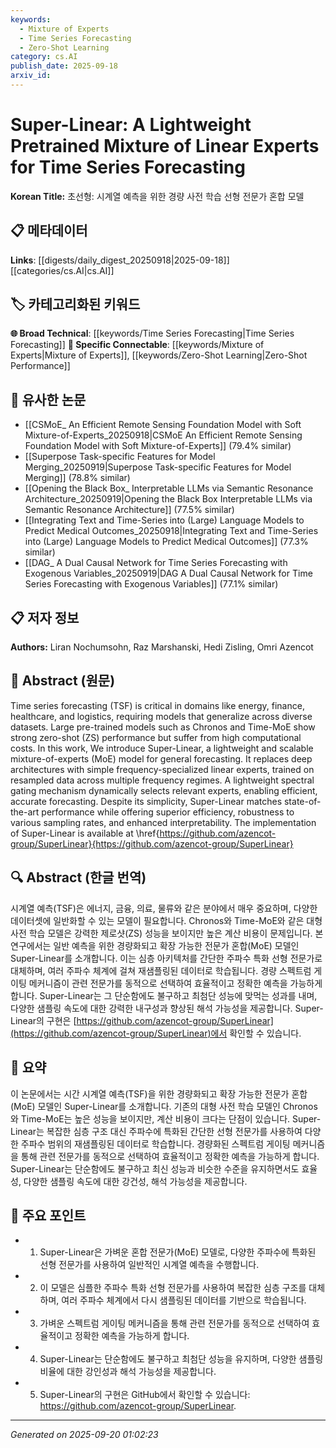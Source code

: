 ```yaml
---
keywords:
  - Mixture of Experts
  - Time Series Forecasting
  - Zero-Shot Learning
category: cs.AI
publish_date: 2025-09-18
arxiv_id:
---
```


<!-- KEYWORD_LINKING_METADATA:
{
  "processed_timestamp": "2025-09-22 22:08:31.243786",
  "vocabulary_version": "1.0",
  "selected_keywords": [
    "Mixture of Experts",
    "Time Series Forecasting",
    "Zero-Shot Learning"
  ],
  "rejected_keywords": [
    "Spectral Gating Mechanism"
  ],
  "similarity_scores": {
    "Mixture of Experts": 0.82,
    "Time Series Forecasting": 0.8,
    "Zero-Shot Learning": 0.79
  },
  "extraction_method": "AI_prompt_based",
  "budget_applied": true
}
-->

# Super-Linear: A Lightweight Pretrained Mixture of Linear Experts for Time Series Forecasting

**Korean Title:** 초선형: 시계열 예측을 위한 경량 사전 학습 선형 전문가 혼합 모델

## 📋 메타데이터

**Links**: [[digests/daily_digest_20250918|2025-09-18]]       [[categories/cs.AI|cs.AI]]

## 🏷️ 카테고리화된 키워드
**🌐 Broad Technical**: [[keywords/Time Series Forecasting|Time Series Forecasting]]
**🔗 Specific Connectable**: [[keywords/Mixture of Experts|Mixture of Experts]], [[keywords/Zero-Shot Learning|Zero-Shot Performance]]

## 🔗 유사한 논문
- [[CSMoE_ An Efficient Remote Sensing Foundation Model with Soft Mixture-of-Experts_20250918|CSMoE An Efficient Remote Sensing Foundation Model with Soft Mixture-of-Experts]] (79.4% similar)
- [[Superpose Task-specific Features for Model Merging_20250919|Superpose Task-specific Features for Model Merging]] (78.8% similar)
- [[Opening the Black Box_ Interpretable LLMs via Semantic Resonance Architecture_20250919|Opening the Black Box Interpretable LLMs via Semantic Resonance Architecture]] (77.5% similar)
- [[Integrating Text and Time-Series into (Large) Language Models to Predict Medical Outcomes_20250918|Integrating Text and Time-Series into (Large) Language Models to Predict Medical Outcomes]] (77.3% similar)
- [[DAG_ A Dual Causal Network for Time Series Forecasting with Exogenous Variables_20250919|DAG A Dual Causal Network for Time Series Forecasting with Exogenous Variables]] (77.1% similar)

## 📋 저자 정보

**Authors:** Liran Nochumsohn, Raz Marshanski, Hedi Zisling, Omri Azencot

## 📄 Abstract (원문)

Time series forecasting (TSF) is critical in domains like energy, finance,
healthcare, and logistics, requiring models that generalize across diverse
datasets. Large pre-trained models such as Chronos and Time-MoE show strong
zero-shot (ZS) performance but suffer from high computational costs. In this
work, We introduce Super-Linear, a lightweight and scalable mixture-of-experts
(MoE) model for general forecasting. It replaces deep architectures with simple
frequency-specialized linear experts, trained on resampled data across multiple
frequency regimes. A lightweight spectral gating mechanism dynamically selects
relevant experts, enabling efficient, accurate forecasting. Despite its
simplicity, Super-Linear matches state-of-the-art performance while offering
superior efficiency, robustness to various sampling rates, and enhanced
interpretability. The implementation of Super-Linear is available at
\href{https://github.com/azencot-group/SuperLinear}{https://github.com/azencot-group/SuperLinear}

## 🔍 Abstract (한글 번역)

시계열 예측(TSF)은 에너지, 금융, 의료, 물류와 같은 분야에서 매우 중요하며, 다양한 데이터셋에 일반화할 수 있는 모델이 필요합니다. Chronos와 Time-MoE와 같은 대형 사전 학습 모델은 강력한 제로샷(ZS) 성능을 보이지만 높은 계산 비용이 문제입니다. 본 연구에서는 일반 예측을 위한 경량화되고 확장 가능한 전문가 혼합(MoE) 모델인 Super-Linear를 소개합니다. 이는 심층 아키텍처를 간단한 주파수 특화 선형 전문가로 대체하며, 여러 주파수 체계에 걸쳐 재샘플링된 데이터로 학습됩니다. 경량 스펙트럼 게이팅 메커니즘이 관련 전문가를 동적으로 선택하여 효율적이고 정확한 예측을 가능하게 합니다. Super-Linear는 그 단순함에도 불구하고 최첨단 성능에 맞먹는 성과를 내며, 다양한 샘플링 속도에 대한 강력한 내구성과 향상된 해석 가능성을 제공합니다. Super-Linear의 구현은 [https://github.com/azencot-group/SuperLinear](https://github.com/azencot-group/SuperLinear)에서 확인할 수 있습니다.

## 📝 요약

이 논문에서는 시간 시계열 예측(TSF)을 위한 경량화되고 확장 가능한 전문가 혼합(MoE) 모델인 Super-Linear를 소개합니다. 기존의 대형 사전 학습 모델인 Chronos와 Time-MoE는 높은 성능을 보이지만, 계산 비용이 크다는 단점이 있습니다. Super-Linear는 복잡한 심층 구조 대신 주파수에 특화된 간단한 선형 전문가를 사용하여 다양한 주파수 범위의 재샘플링된 데이터로 학습합니다. 경량화된 스펙트럼 게이팅 메커니즘을 통해 관련 전문가를 동적으로 선택하여 효율적이고 정확한 예측을 가능하게 합니다. Super-Linear는 단순함에도 불구하고 최신 성능과 비슷한 수준을 유지하면서도 효율성, 다양한 샘플링 속도에 대한 강건성, 해석 가능성을 제공합니다.

## 🎯 주요 포인트

- 1. Super-Linear은 가벼운 혼합 전문가(MoE) 모델로, 다양한 주파수에 특화된 선형 전문가를 사용하여 일반적인 시계열 예측을 수행합니다.

- 2. 이 모델은 심플한 주파수 특화 선형 전문가를 사용하여 복잡한 심층 구조를 대체하며, 여러 주파수 체계에서 다시 샘플링된 데이터를 기반으로 학습됩니다.

- 3. 가벼운 스펙트럼 게이팅 메커니즘을 통해 관련 전문가를 동적으로 선택하여 효율적이고 정확한 예측을 가능하게 합니다.

- 4. Super-Linear는 단순함에도 불구하고 최첨단 성능을 유지하며, 다양한 샘플링 비율에 대한 강인성과 해석 가능성을 제공합니다.

- 5. Super-Linear의 구현은 GitHub에서 확인할 수 있습니다: https://github.com/azencot-group/SuperLinear.

---

*Generated on 2025-09-20 01:02:23*